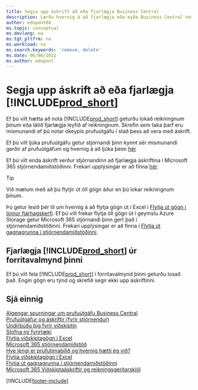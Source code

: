 ```yaml
---
title: Segja upp áskrift að eða fjarlægja Business Central
description: Lærðu hvernig á að fjarlægja eða eyða Business Central notkun ef þú ert með prufuáskrift eða greidda áskrift.
author: edupont04
ms.topic: conceptual
ms.devlang: na
ms.tgt_pltfrm: na
ms.workload: na
ms.search.keywords: 'remove, delete'
ms.date: 06/08/2022
ms.author: edupont
---
```

# <a name="unsubscribe-or-remove-includeprodshortincludesprodshortmd" />Segja upp áskrift að eða fjarlægja [!INCLUDE[prod_short](includes/prod_short.md)]

Ef þú vilt hætta að nota [!INCLUDE[prod_short](includes/prod_short.md)] geturðu lokað reikningnum þínum eða látið fjarlægja leyfið af reikningnum. Skrefin sem taka þarf eru mismunandi ef þú notar ókeypis prufuútgáfu í stað þess að vera með áskrift.  

Ef þú vilt ljúka prufuútgáfu getur stjórnandi þinn kynnt sér mismunandi gerðir af prufuútgáfum og hvernig á að ljúka þeim [hér](/dynamics365/business-central/dev-itpro/administration/trials-subscriptions)  

Ef þú vilt enda áskrift verður stjórnandinn að fjarlægja áskriftina í Microsoft 365 stjórnendamiðstöðinni. Frekari upplýsingar er að finna [hér](/dynamics365/business-central/dev-itpro/administration/trials-subscriptions?#removing-a-subscription).  

> [!TIP]
> Við mælum með að þú flytjir út öll gögn áður en þú lokar reikningnum þínum.

Þú getur lesið þér til um hvernig á að flytja gögn út í Excel í [Flytja út gögn í önnur fjárhagskerfi](about-export-data.md#exporting-data-to-other-finance-systems). Ef þú vilt frekar flytja öll gögn út í geymslu Azure Storage getur Microsoft 365 stjórnandi þinn gert það í stjórnendamiðstöðinni. Frekari upplýsingar er að finna í [Flytja út gagnagrunna í stjórnendamiðstöðinni](/dynamics365/business-central/dev-itpro/administration/tenant-admin-center-database-export).  

## <a name="removing-includeprodshortincludesprodshortmd-from-your-app-launcher" />Fjarlægja [!INCLUDE[prod_short](includes/prod_short.md)] úr forritavalmynd þinni

Ef þú vilt fela [!INCLUDE[prod_short](includes/prod_short.md)] í forritavalmynd þinni geturðu losað það. Engin gögn eru týnd og skrefið segir ekki upp áskriftinni.  

## <a name="see-also" />Sjá einnig

[Algengar spurningar um prufuútgáfu Business Central](trial-faq.md)  
[Prufuútgáfur og áskriftir (fyrir stjórnendur)](/dynamics365/business-central/dev-itpro/administration/trials-subscriptions)  
[Undirbúðu þig fyrir viðskiptin](ui-get-ready-business.md)  
[Stofna ný fyrirtæki](about-new-company.md)  
[Flytja viðskiptagögn í Excel](about-export-data.md)  
[Microsoft 365 stjórnendamiðstöð](https://admin.microsoft.com/)  
[Hve lengi er prufutímabilið og hvernig hætti ég við?](https://community.dynamics.com/business/b/financials/archive/2016/11/28/how-long-is-the-trial-period-and-how-do-i-cancel)  
[Flytja viðskiptagögn í Excel](about-export-data.md)  
[Flytja út gagnagrunna í stjórnendamiðstöðinni](/dynamics365/business-central/dev-itpro/administration/tenant-admin-center-database-export)  
[Microsoft 365 Viðskiptaáskriftir og reikningsgerðarskjöl](/microsoft-365/commerce/)  

[!INCLUDE[footer-include](includes/footer-banner.md)]
